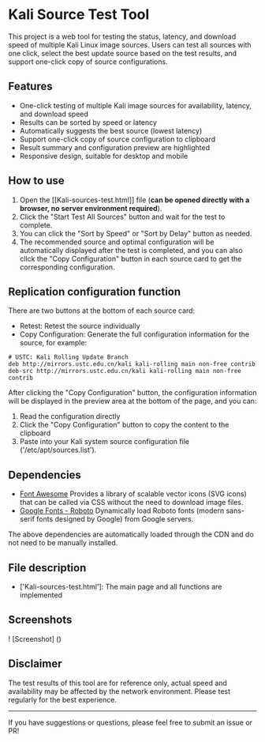 # Kali Source Test Tool

This project is a web tool for testing the status, latency, and download speed of multiple Kali Linux image sources. Users can test all sources with one click, select the best update source based on the test results, and support one-click copy of source configurations.

## Features

- One-click testing of multiple Kali image sources for availability, latency, and download speed
- Results can be sorted by speed or latency
- Automatically suggests the best source (lowest latency)
- Support one-click copy of source configuration to clipboard
- Result summary and configuration preview are highlighted
- Responsive design, suitable for desktop and mobile

## How to use

1. Open the [[Kali-sources-test.html]] file (**can be opened directly with a browser, no server environment required**).
2. Click the "Start Test All Sources" button and wait for the test to complete.
3. You can click the "Sort by Speed" or "Sort by Delay" button as needed.
4. The recommended source and optimal configuration will be automatically displayed after the test is completed, and you can also click the "Copy Configuration" button in each source card to get the corresponding configuration.

## Replication configuration function

There are two buttons at the bottom of each source card:
- Retest: Retest the source individually
- Copy Configuration: Generate the full configuration information for the source, for example:
```text
# USTC: Kali Rolling Update Branch
deb http://mirrors.ustc.edu.cn/kali kali-rolling main non-free contrib 
deb-src http://mirrors.ustc.edu.cn/kali kali-rolling main non-free contrib
```

After clicking the "Copy Configuration" button, the configuration information will be displayed in the preview area at the bottom of the page, and you can:

1. Read the configuration directly
2. Click the "Copy Configuration" button to copy the content to the clipboard
3. Paste into your Kali system source configuration file ('/etc/apt/sources.list').

## Dependencies

- [Font Awesome](https://cdnjs.cloudflare.com/ajax/libs/font-awesome/6.4.0/css/all.min.css)
	Provides a library of scalable vector icons (SVG icons) that can be called via CSS without the need to download image files.
- [Google Fonts - Roboto](https://fonts.googleapis.com/css2?family=Roboto:wght@300;400;500;700&display=swap)
	Dynamically load Roboto fonts (modern sans-serif fonts designed by Google) from Google servers.

The above dependencies are automatically loaded through the CDN and do not need to be manually installed.

## File description

- ['Kali-sources-test.html']: The main page and all functions are implemented

## Screenshots

! [Screenshot] ()

## Disclaimer

The test results of this tool are for reference only, actual speed and availability may be affected by the network environment. Please test regularly for the best experience.

---

If you have suggestions or questions, please feel free to submit an issue or PR!
